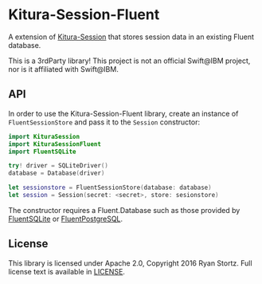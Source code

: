 # Kitura-Session-Fluent
A extension of [Kitura-Session](https://github.com/IBM-Swift/Kitura-Session) that stores session data in an existing Fluent database.

This is a 3rdParty library! This project is not an official Swift@IBM project, nor is it affiliated with Swift@IBM.
## API
In order to use the Kitura-Session-Fluent library, create an instance of `FluentSessionStore` and pass it to the `Session` constructor:

```swift
import KituraSession
import KituraSessionFluent
import FluentSQLite

try! driver = SQLiteDriver()
database = Database(driver)

let sessionstore = FluentSessionStore(database: database)
let session = Session(secret: <secret>, store: sesionstore)
```

The constructor requires a Fluent.Database such as those provided by [FluentSQLite](https://github.com/vapor/sqlite-driver) or [FluentPostgreSQL](https://github.com/vapor/postgresql-driver).

## License
This library is licensed under Apache 2.0, Copyright 2016 Ryan Stortz. Full license text is available in [LICENSE](LICENSE.txt).
